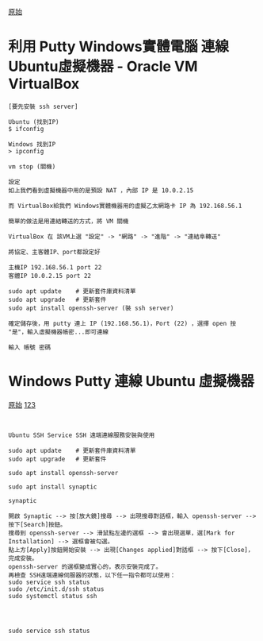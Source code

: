 [原始](https://kanchengzxdfgcv.blogspot.com/2015/10/putty-windows-ubuntu-oracle-vm.html "Putty WinToUbuntu" )

# 利用 Putty Windows實體電腦 連線 Ubuntu虛擬機器 - Oracle VM VirtualBox
```
[要先安裝 ssh server]

Ubuntu (找到IP)
$ ifconfig

Windows 找到IP
> ipconfig

vm stop (關機)

設定
如上我們看到虛擬機器中用的是預設 NAT ，內部 IP 是 10.0.2.15

而 VirtualBox給我們 Windows實體機器用的虛擬乙太網路卡 IP 為 192.168.56.1

簡單的做法是用連結轉送的方式，將 VM 關機

VirtualBox 在 該VM上選 "設定" -> "網路" -> "進階" -> "連結阜轉送"

將協定、主客體IP、port都設定好

主機IP 192.168.56.1 port 22
客體IP 10.0.2.15 port 22

sudo apt update    # 更新套件庫資料清單
sudo apt upgrade   # 更新套件
sudo apt install openssh-server (裝 ssh server)

確定儲存後，用 putty 連上 IP (192.168.56.1)，Port (22) ，選擇 open 按 "是"，輸入虛擬機器帳密...即可連線

輸入 帳號 密碼
```





# Windows Putty 連線 Ubuntu 虛擬機器
[原始](http://seansharingblog.blogspot.com/2019/05/ubuntu-ssh-server-install.html "Putty WinToUbuntu" )
[123](http://img.youtube.com/vi/jNQXAC9IVRw/0.jpg)

```


Ubuntu SSH Service SSH 遠端連線服務安裝與使用

sudo apt update    # 更新套件庫資料清單
sudo apt upgrade   # 更新套件

sudo apt install openssh-server

sudo apt install synaptic

synaptic

開啟 Synaptic --> 按[放大鏡]搜尋 --> 出現搜尋對話框，輸入 openssh-server --> 按下[Search]按鈕。
搜尋到 openssh-server --> 滑鼠點左邊的選框 --> 會出現選單，選[Mark for Installation] --> 選框會被勾選。
點上方[Apply]按鈕開始安裝 --> 出現[Changes applied]對話框 --> 按下[Close]，完成安裝。
openssh-server 的選框變成實心的，表示安裝完成了。
再檢查 SSH遠端連線伺服器的狀態，以下任一指令都可以使用：
sudo service ssh status
sudo /etc/init.d/ssh status
sudo systemctl status ssh




sudo service ssh status
```

